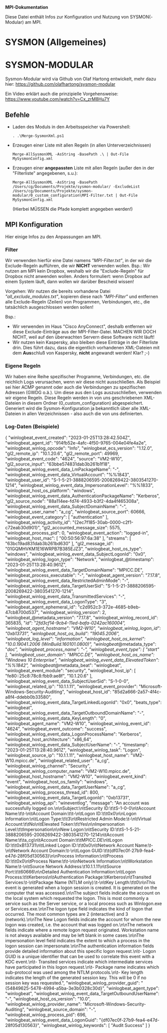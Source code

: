 **MPI-Dokumentation**

Diese Datei enthält Infos zur Konfiguration und Nutzung von SYSMON(-Modular) am MPI.

# SYSMON (Allgemeines)

# SYSMON-MODULAR
Sysmon-Modular wird via Github von Olaf Hartong entwickelt, mehr dazu hier: https://github.com/olafhartong/sysmon-modular

Ein Video erklärt auch die prinzipielle Vorgehensweise: https://www.youtube.com/watch?v=Cx_zrM8Hu7Y

## Befehle

  * Laden des Moduls in den Arbeitsspeicher via Powershell:
    ```
    . .\Merge-SysmonXml.ps1
    ```  
    
  * Erzeugen einer Liste mit allen Regeln (in allen Unterverzeichnissen)
    ```
    Merge-AllSysmonXML -AsString -BasePath .\ | Out-File MySysmonConfig.xml
    ```

  * Erzeugen einer **angepassten** Liste mit allen Regeln (außer den in der "Filterliste" angegebenen, s.u.):
    ```
    Merge-AllSysmonXML -AsString -BasePath /Users/cg/Documents/Projekte/sysmon-modular/ -ExcludeList /Users/cg/Documents/Projekte/sysmon-modular/0_custom_configuration\MPI-Filter.txt | Out-File MySysmonConfig.xml
    ```  
    (Hierbei MÜSSEN die Pfade komplett angegeben werden!)



## MPI Konfiguration

Hier einige Infos zu den Anpassungen am MPI. 

### Filter
Wir verwenden hierfür eine Datei namens *"MPI-Filter.txt"*, in der wir die Exclude-Regeln aufführen, die wir **NICHT** verwenden wollen. Bsp.: Wir nutzen am MPI kein Dropbox, weshalb wir die "Exclude-Regeln" für Dropbox nicht anwenden wollen. Anders formuliert: wenn Dropbox auf einem System läuft, dann wollen wir darüber Bescheid wissen!  

Vorgehen: Wir nutzen die bereits vorhandene Datei *"all_exclude_modules.txt"*, kopieren diese nach *"MPI-Filter"* und entfernen alle Exclude-Regeln (Zeilen) von Programmen, Verbindungen, etc., die tatsächlich ausgeschlossen werden sollen!  

Bsp.:  
* Wir verwenden im Haus "Cisco AnyConnect", deshalb entfernen wir diese Exclude-Einträge aus der MPI-Filter-Datei. MACHEN WIR DOCH NICHT, weil auf den überwachten Servern diese Software nicht läuft!
* Wir nutzen kein Kaspersky, also bleiben diese Einträge in der Filterliste drin. Dies führt dazu, dass die eigentlich vorhandenen XML-Dateien mit dem **Aus**schluß von Kaspersky, **nicht** angewandt werden! Klar? ;-)


### Eigene Regeln
Wir haben eine Reihe spezifischer Programme, Verbindungen, etc. die reichlich Logs verursachen, wenn wir diese nicht ausschließen. Als Beispiel sei hier ACMP genannt oder auch die Verbindungen zu spezifischen Adressen (GWDG o.ä.). Um diese aus den Logs auszuschließen, verwenden wir eigene Regeln. Diese Regeln werden in von uns geschriebenen XML-Dateien in diesem Ordner (0_custom_configuration) abgespeichert. Generiert wird die Sysmon-Konfiguration ja bekanntlich über alle XML-Dateien in allen Verzeichnissen - also auch die von uns definierten.

### Log-Daten (Beispiele)
{
  "winlogbeat_event_created": "2023-01-25T13:28:42.504Z",
  "winlogbeat_agent_id": "914fb52e-4afc-4f50-9765-004e04fe4a2e",
  "winlogbeat_winlog_opcode": "Info",
  "winlogbeat_ecs_version": "1.12.0",
  "gl2_remote_ip": "10.1.20.6",
  "gl2_remote_port": 49969,
  "winlogbeat_event_code": "4624",
  "source": "VM2-W10",
  "gl2_source_input": "63bbe574831dab3b261b1f18",
  "winlogbeat_winlog_event_data_LmPackageName": "-",
  "winlogbeat_winlog_event_data_VirtualAccount": "%%1843",
  "winlogbeat_user_id": "S-1-5-21-3888206595-2008269422-3803541270-1214",
  "winlogbeat_winlog_event_data_ImpersonationLevel": "%%1833",
  "winlogbeat_host_os_platform": "windows",
  "winlogbeat_winlog_event_data_AuthenticationPackageName": "Kerberos",
  "gl2_source_node": "88a114ee-fd74-4933-b3f2-4da4f465308a",
  "winlogbeat_winlog_event_data_SubjectDomainName": "-",
  "winlogbeat_user_name": "a_cg",
  "winlogbeat_source_port": 60666,
  "winlogbeat_event_category": [
    "authentication"
  ],
  "winlogbeat_winlog_activity_id": "{2ec7f185-30ab-0000-c2f1-c72eab30d901}",
  "gl2_accounted_message_size": 5575,
  "winlogbeat_process_pid": 0,
  "winlogbeat_event_action": "logged-in",
  "winlogbeat_host_mac": [
    "00:50:56:97:6a:38"
  ],
  "streams": [
    "63bc19ad831dab3b261bd630"
  ],
  "gl2_message_id": "01GQMHVKM1E16WRPB7B385EJZ3",
  "winlogbeat_host_os_type": "windows",
  "winlogbeat_winlog_event_data_SubjectLogonId": "0x0",
  "winlogbeat_winlog_logon_type": "Network",
  "winlogbeat_@timestamp": "2023-01-25T13:28:40.961Z",
  "winlogbeat_winlog_event_data_TargetDomainName": "MPICC.DE",
  "winlogbeat_process_executable": "-",
  "winlogbeat_agent_version": "7.17.8",
  "winlogbeat_winlog_event_data_RestrictedAdminMode": "-",
  "winlogbeat_winlog_event_data_TargetUserSid": "S-1-5-21-3888206595-2008269422-3803541270-1214",
  "winlogbeat_winlog_event_data_TransmittedServices": "-",
  "winlogbeat_winlog_event_data_LogonType": "3",
  "winlogbeat_agent_ephemeral_id": "c2d952c3-372e-4685-b9eb-47cb8700d537",
  "winlogbeat_winlog_version": 2,
  "winlogbeat_@metadata_version": "7.17.8",
  "winlogbeat_winlog_record_id": 365835,
  "_id": "2fd3cf14-9cb4-11ed-bafa-0242ac160004",
  "winlogbeat_agent_hostname": "VM2-W10",
  "winlogbeat_winlog_logon_id": "0xb13731",
  "winlogbeat_host_os_build": "19045.2006",
  "winlogbeat_log_level": "information",
  "winlogbeat_host_os_kernel": "10.0.19041.2006 (WinBuild.160101.0800)",
  "winlogbeat_@metadata_type": "_doc",
  "winlogbeat_process_name": "-",
  "winlogbeat_event_type": [
    "start"
  ],
  "winlogbeat_user_domain": "MPICC.DE",
  "winlogbeat_host_os_name": "Windows 10 Enterprise",
  "winlogbeat_winlog_event_data_ElevatedToken": "%%1842",
  "winlogbeat_@metadata_beat": "winlogbeat",
  "winlogbeat_event_module": "security",
  "winlogbeat_host_ip": [
    "fe80::25c8:78c8:fbb9:ae8f",
    "10.1.20.6"
  ],
  "winlogbeat_winlog_event_data_SubjectUserSid": "S-1-0-0",
  "winlogbeat_related_ip": "10.1.1.11",
  "winlogbeat_event_provider": "Microsoft-Windows-Security-Auditing",
  "winlogbeat_host_id": "85d2a666-2a57-4f4c-a8f4-ddebb0b33580",
  "winlogbeat_winlog_event_data_TargetLinkedLogonId": "0x0",
  "beats_type": "winlogbeat",
  "winlogbeat_winlog_event_data_TargetOutboundDomainName": "-",
  "winlogbeat_winlog_event_data_KeyLength": "0",
  "winlogbeat_agent_name": "VM2-W10",
  "winlogbeat_winlog_event_id": "4624",
  "winlogbeat_event_outcome": "success",
  "winlogbeat_winlog_event_data_LogonProcessName": "Kerberos",
  "winlogbeat_host_architecture": "x86_64",
  "winlogbeat_winlog_event_data_SubjectUserName": "-",
  "timestamp": "2023-01-25T13:28:40.961Z",
  "winlogbeat_winlog_task": "Logon",
  "winlogbeat_source_ip": "10.1.1.11",
  "winlogbeat_host_name": "VM2-W10.mpicc.de",
  "winlogbeat_related_user": "a_cg",
  "winlogbeat_winlog_channel": "Security",
  "winlogbeat_winlog_computer_name": "VM2-W10.mpicc.de",
  "winlogbeat_host_hostname": "VM2-W10",
  "winlogbeat_event_kind": "event",
  "winlogbeat_host_os_family": "windows",
  "winlogbeat_winlog_event_data_TargetUserName": "a_cg",
  "winlogbeat_winlog_process_thread_id": 800,
  "winlogbeat_winlog_event_data_TargetLogonId": "0xb13731",
  "winlogbeat_winlog_api": "wineventlog",
  "message": "An account was successfully logged on.\n\nSubject:\n\tSecurity ID:\t\tS-1-0-0\n\tAccount Name:\t\t-\n\tAccount Domain:\t\t-\n\tLogon ID:\t\t0x0\n\nLogon Information:\n\tLogon Type:\t\t3\n\tRestricted Admin Mode:\t-\n\tVirtual Account:\t\tNo\n\tElevated Token:\t\tYes\n\nImpersonation Level:\t\tImpersonation\n\nNew Logon:\n\tSecurity ID:\t\tS-1-5-21-3888206595-2008269422-3803541270-1214\n\tAccount Name:\t\ta_cg\n\tAccount Domain:\t\tMPICC.DE\n\tLogon ID:\t\t0xB13731\n\tLinked Logon ID:\t\t0x0\n\tNetwork Account Name:\t-\n\tNetwork Account Domain:\t-\n\tLogon GUID:\t\t{df07ec0f-27b9-fea4-e47d-28f05d130563}\n\nProcess Information:\n\tProcess ID:\t\t0x0\n\tProcess Name:\t\t-\n\nNetwork Information:\n\tWorkstation Name:\t-\n\tSource Network Address:\t10.1.1.11\n\tSource Port:\t\t60666\n\nDetailed Authentication Information:\n\tLogon Process:\t\tKerberos\n\tAuthentication Package:\tKerberos\n\tTransited Services:\t-\n\tPackage Name (NTLM only):\t-\n\tKey Length:\t\t0\n\nThis event is generated when a logon session is created. It is generated on the computer that was accessed.\n\nThe subject fields indicate the account on the local system which requested the logon. This is most commonly a service such as the Server service, or a local process such as Winlogon.exe or Services.exe.\n\nThe logon type field indicates the kind of logon that occurred. The most common types are 2 (interactive) and 3 (network).\n\nThe New Logon fields indicate the account for whom the new logon was created, i.e. the account that was logged on.\n\nThe network fields indicate where a remote logon request originated. Workstation name is not always available and may be left blank in some cases.\n\nThe impersonation level field indicates the extent to which a process in the logon session can impersonate.\n\nThe authentication information fields provide detailed information about this specific logon request.\n\t- Logon GUID is a unique identifier that can be used to correlate this event with a KDC event.\n\t- Transited services indicate which intermediate services have participated in this logon request.\n\t- Package name indicates which sub-protocol was used among the NTLM protocols.\n\t- Key length indicates the length of the generated session key. This will be 0 if no session key was requested.",
  "winlogbeat_winlog_provider_guid": "{54849625-5478-4994-a5ba-3e3b0328c30d}",
  "winlogbeat_agent_type": "winlogbeat",
  "winlogbeat_winlog_event_data_TargetOutboundUserName": "-",
  "winlogbeat_host_os_version": "10.0",
  "winlogbeat_winlog_provider_name": "Microsoft-Windows-Security-Auditing",
  "winlogbeat_source_domain": "-",
  "winlogbeat_winlog_process_pid": 696,
  "winlogbeat_winlog_event_data_LogonGuid": "{df07ec0f-27b9-fea4-e47d-28f05d130563}",
  "winlogbeat_winlog_keywords": [
    "Audit Success"
  ]
}